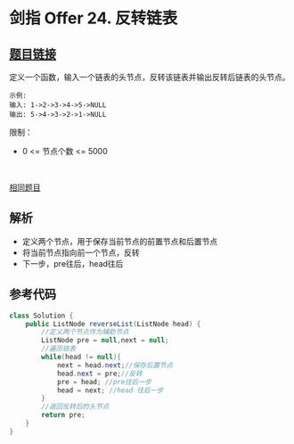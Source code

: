 # 剑指 Offer 24. 反转链表

## [题目链接](https://leetcode-cn.com/problems/fan-zhuan-lian-biao-lcof/)
定义一个函数，输入一个链表的头节点，反转该链表并输出反转后链表的头节点。

```
示例:
输入: 1->2->3->4->5->NULL
输出: 5->4->3->2->1->NULL
```

限制：
- 0 <= 节点个数 <= 5000

 

[相同题目](https://leetcode-cn.com/problems/reverse-linked-list/)




## 解析
- 定义两个节点，用于保存当前节点的前置节点和后置节点
- 将当前节点指向前一个节点，反转
- 下一步，pre往后，head往后




## 参考代码
```Java
class Solution {
    public ListNode reverseList(ListNode head) {
        //定义两个节点作为辅助节点
        ListNode pre = null,next = null;
        //遍历链表
        while(head != null){
            next = head.next;//保存后置节点
            head.next = pre;//反转
            pre = head; //pre往后一步
            head = next; //head 往后一步
        }
        //返回反转后的头节点
        return pre;
    }
}
```
